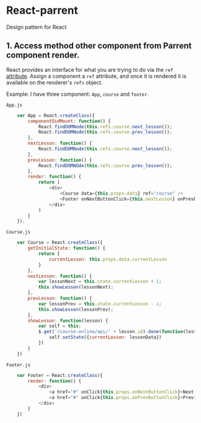 # React-parrent
Design pattern for React


## 1. Access method other component from Parrent component render.

React provides an interface for what you are trying to do via the `ref` [attribute](https://facebook.github.io/react/docs/more-about-refs.html). Assign a component a `ref` attribute, and once it is rendered it is available on the renderer's `refs` object.

Example: I have three component: `App`, `course` and `footer`.


`App.js`

```javascript
	var App = React.createClass({
		componentDidMount: function() {
			React.findDOMNode(this.refs.course.next_lesson());
			React.findDOMNode(this.refs.course.prev_lesson());
		},
		nextLesson: function() {
			React.findDOMNode(this.refs.course.next_lesson());
		},
		prevLesson: function() {
			React.findDOMNOde(this.refs.course.prev_lesson());
		},
		render: function() {
			return (
				<div>
					<Course data={this.props.data} ref="course" />
					<Footer onNextButtonClick={this.nextLesson} onPrevButtonClick={this.prevLesson} />
				</div>
			)
		}
	}),
```


`Course.js`

```javascript
	var Course = React.createClass({
		getInitialState: function() {
			return {
				currentLesson: this.props.data.currentLesson
			}
		},
		nextLesson: function() {
			var lessonNext = this.state.currentLesson + 1;	
			this.showLesson(lessonNext);
		},
		prevLesson: function() {
			var lessonPrev = this.state.currentLesson - 1;
			this.showLesson(lessonPrev);
		},
		showLesson: function(lesson) {
			var self = this;
			$.get('/course-online/api/' + lesson.id).done(function(lessonData) {
				self.setState({currentLesson: lessonData})
			})
		}
	})
```


`Footer.js`

```javascript
	var Footer = React.createClass({
		render: function() {
			<div>
				<a href="#" onClick{this.props.onNextButtonClick}>Next Lesson</a>
				<a href="#" onClick{this.props.onPrevButtonClick}>Previous Lesson</a>
			</div>
		}
	})
```